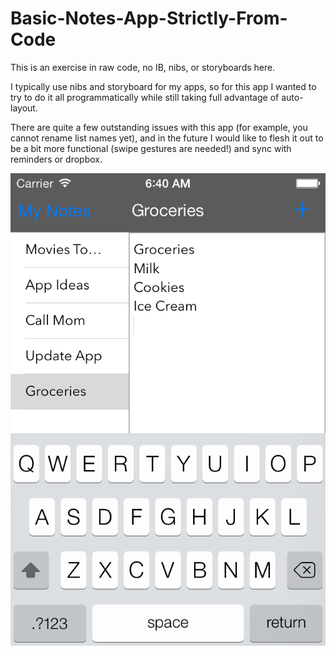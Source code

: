 Basic-Notes-App-Strictly-From-Code
==================================

This is an exercise in raw code, no IB, nibs, or storyboards here.

I typically use nibs and storyboard for my apps, so for this app I wanted to try to do it all programmatically while still taking full advantage of auto-layout.

There are quite a few outstanding issues with this app (for example, you cannot rename list names yet), and in the future I would like to flesh it out to be a bit more functional (swipe gestures are needed!) and sync with reminders or dropbox.

![App Screenshot](Screenshot.png "App Screenshot")
